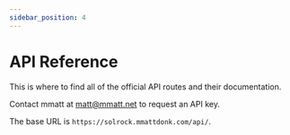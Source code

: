 ```yaml
---
sidebar_position: 4
---
```


# API Reference

This is where to find all of the official API routes and their documentation.

Contact mmatt at [matt@mmatt.net](mailto:matt@mmatt.net) to request an API key.

The base URL is `https://solrock.mmattdonk.com/api/`.
